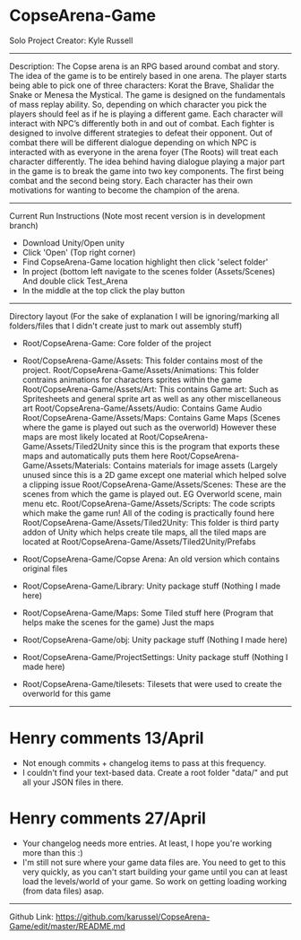# CopseArena-Game

Solo Project Creator: Kyle Russell

--------------------------------------
Description: The Copse arena is an RPG based around combat and story. The idea of the game is to be entirely based in one arena. The player starts being able to pick one of three characters: Korat the Brave, Shalidar the Snake or Menesa the Mystical. The game is designed on the fundamentals of mass replay ability. So, depending on which character you pick the players should feel as if he is playing a different game. Each character will interact with NPC’s differently both in and out of combat. Each fighter is designed to involve different strategies to defeat their opponent. Out of combat there will be different dialogue depending on which NPC is interacted with as everyone in the arena foyer (The Roots) will treat each character differently. The idea behind having dialogue playing a major part in the game is to break the game into two key components. The first being combat and the second being story. Each character has their own motivations for wanting to become the champion of the arena.

--------------------------------------
Current Run Instructions
(Note most recent version is in development branch)

- Download Unity/Open unity
- Click 'Open' (Top right corner)
- Find CopseArena-Game location highlight then click 'select folder'
- In project (bottom left navigate to the scenes folder (Assets/Scenes) And double click Test_Arena
- In the middle at the top click the play button

--------------------------------------
Directory layout
(For the sake of explanation I will be ignoring/marking all folders/files that I didn't create just to mark out assembly stuff)

- Root/CopseArena-Game: Core folder of the project

- Root/CopseArena-Game/Assets: This folder contains most of the project.
    Root/CopseArena-Game/Assets/Animations: This folder contrains animations for characters sprites within the game
    Root/CopseArena-Game/Assets/Art: This contains Game art: Such as Spritesheets and general sprite art as well as any other               miscellaneous art
    Root/CopseArena-Game/Assets/Audio: Contains Game Audio
    Root/CopseArena-Game/Assets/Maps: Contains Game Maps (Scenes where the game is played out such as the overworld) However these
    maps are most likely located at Root/CopseArena-Game/Assets/Tiled2Unity since this is the program that exports these maps and           automatically puts them here
    Root/CopseArena-Game/Assets/Materials: Contains materials for image assets (Largely unused since this is a 2D game except one           material which helped solve a clipping issue
    Root/CopseArena-Game/Assets/Scenes: These are the scenes from which the game is played out. EG Overworld scene, main menu etc.
    Root/CopseArena-Game/Assets/Scripts: The code scripts which make the game run! All of the coding is practically found here
    Root/CopseArena-Game/Assets/Tiled2Unity: This folder is third party addon of Unity which helps create tile maps, all the tiled maps     are located at Root/CopseArena-Game/Assets/Tiled2Unity/Prefabs
    
- Root/CopseArena-Game/Copse Arena: An old version which contains original files

- Root/CopseArena-Game/Library: Unity package stuff (Nothing I made here)

- Root/CopseArena-Game/Maps: Some Tiled stuff here (Program that helps make the scenes for the game) Just the maps

- Root/CopseArena-Game/obj: Unity package stuff (Nothing I made here)

- Root/CopseArena-Game/ProjectSettings: Unity package stuff (Nothing I made here)

- Root/CopseArena-Game/tilesets: Tilesets that were used to create the overworld for this game

--------------------------------------

# Henry comments 13/April
- Not enough commits + changelog items to pass at this frequency.
- I couldn't find your text-based data. Create a root folder "data/" and put all your JSON files in there.


# Henry comments 27/April
- Your changelog needs more entries. At least, I hope you're working more than this :)
- I'm still not sure where your game data files are. You need to get to this very quickly, as you can't start building your game until you can at least load the levels/world of your game. So work on getting loading working (from data files) asap.





--------------------------------------
Github Link: https://github.com/karussel/CopseArena-Game/edit/master/README.md

